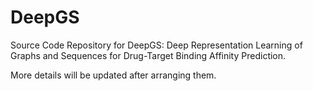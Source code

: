 <h1>DeepGS</h1>

Source Code Repository for DeepGS: Deep Representation Learning of Graphs and Sequences for Drug-Target Binding Affinity Prediction.

More details will be updated after arranging them.
